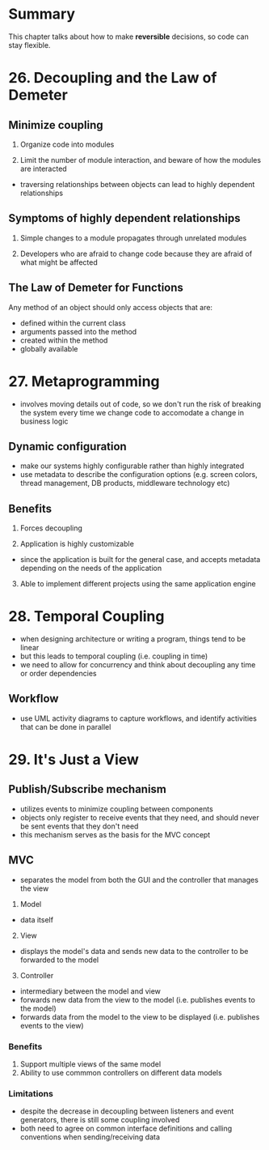 # Summary
This chapter talks about how to make <b>reversible</b> decisions, so code can stay flexible.

# 26. Decoupling and the Law of Demeter
## Minimize coupling
1. Organize code into modules

2. Limit the number of module interaction, and beware of how the modules are interacted
- traversing relationships between objects can lead to highly dependent relationships

## Symptoms of highly dependent relationships
1. Simple changes to a module propagates through unrelated modules

2. Developers who are afraid to change code because they are afraid of what might be affected

## The Law of Demeter for Functions
Any method of an object should only access objects that are:
- defined within the current class
- arguments passed into the method
- created within the method
- globally available

# 27. Metaprogramming
- involves moving details out of code, so we don't run the risk of breaking the system every time we change code to accomodate a change in business logic

## Dynamic configuration
- make our systems highly configurable rather than highly integrated
- use metadata to describe the configuration options (e.g. screen colors, thread management, DB products, middleware technology etc)

## Benefits
1. Forces decoupling

2. Application is highly customizable
- since the application is built for the general case, and accepts metadata depending on the needs of the application

3. Able to implement different projects using the same application engine

# 28. Temporal Coupling
- when designing architecture or writing a program, things tend to be linear
- but this leads to temporal coupling (i.e. coupling in time)
- we need to allow for concurrency and think about decoupling any time or order dependencies

## Workflow
- use UML activity diagrams to capture workflows, and identify activities that can be done in parallel

# 29. It's Just a View
## Publish/Subscribe mechanism
- utilizes events to minimize coupling between components
- objects only register to receive events that they need, and should never be sent events that they don't need
- this mechanism serves as the basis for the MVC concept

## MVC 
- separates the model from both the GUI and the controller that manages the view

1. Model
- data itself

2. View 
- displays the model's data and sends new data to the controller to be forwarded to the model

3. Controller
- intermediary between the model and view
- forwards new data from the view to the model (i.e. publishes events to the model)
- forwards data from the model to the view to be displayed (i.e. publishes events to the view)

### Benefits
1. Support multiple views of the same model
2. Ability to use commmon controllers on different data models

### Limitations
- despite the decrease in decoupling between listeners and event generators, there is still some coupling involved
- both need to agree on common interface definitions and calling conventions when sending/receiving data




